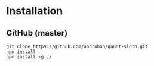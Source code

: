 # Installation

## GitHub (master)

```shell
git clone https://github.com/andruhon/gaunt-sloth.git
npm install
npm install -g ./
```
